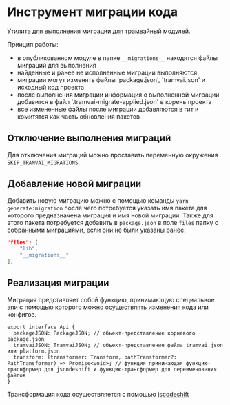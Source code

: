 # Инструмент миграции кода

Утилита для выполнения миграции для трамвайный модулей.

Принцип работы:

- в опубликованном модуле в папке `__migrations__` находятся файлы миграций для выполнения
- найденные и ранее не исполненные миграции выполняются
- миграции могут изменять файлы 'package.json', 'tramvai.json' и исходный код проекта
- после выполнения миграции информация о выполненной миграции добавится в файл '.tramvai-migrate-applied.json' в корень проекта
- все измененные файлы после миграции добавляются в гит и комитятся как часть обновления пакетов

## Отключение выполнения миграций

Для отключения миграций можно проставить переменную окружения `SKIP_TRAMVAI_MIGRATIONS`.

## Добавление новой миграции

Добавить новую миграцию можно с помощью команды `yarn generate:migration` после чего потребуется указать имя пакета для которого предназначена миграция и имя новой миграции. Также для этого пакета потребуется добавить в `package.json` в поле `files` папку с собранными миграциями, если они не были указаны ранее:

```json
"files": [
    "lib",
    "__migrations__"
],
```

## Реализация миграции

Миграция представляет собой функцию, принимающую специальное апи с помощью которого можно осуществлять изменения кода или конфигов.

```tsx
export interface Api {
  packageJSON: PackageJSON; // объект-представление корневого package.json
  tramvaiJSON: TramvaiJSON; // объект-представление файла tramvai.json или platform.json
  transform: (transformer: Transform, pathTransformer?: PathTransformer) => Promise<void>; // функция принимающая функцию-траснформер для jscodeshift и функцию-трансформер для переименования файлов
}
```

Трансформация кода осуществляется с помощью [jscodeshift](https://github.com/facebook/jscodeshift)
